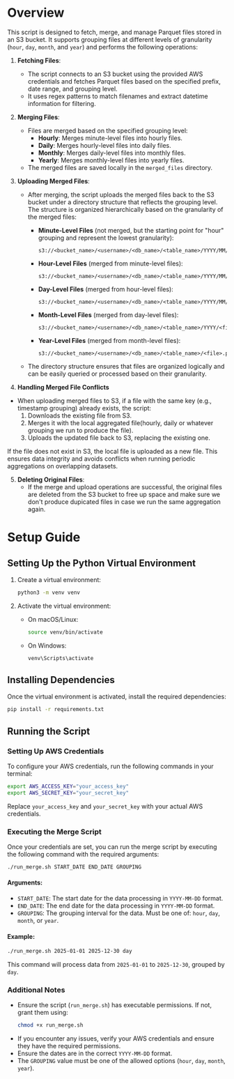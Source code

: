 # Overview

This script is designed to fetch, merge, and manage Parquet files stored in an S3 bucket. It supports grouping files at different levels of granularity (`hour`, `day`, `month`, and `year`) and performs the following operations:

1. **Fetching Files**:
   - The script connects to an S3 bucket using the provided AWS credentials and fetches Parquet files based on the specified prefix, date range, and grouping level.
   - It uses regex patterns to match filenames and extract datetime information for filtering.

2. **Merging Files**:
   - Files are merged based on the specified grouping level:
     - **Hourly**: Merges minute-level files into hourly files.
     - **Daily**: Merges hourly-level files into daily files.
     - **Monthly**: Merges daily-level files into monthly files.
     - **Yearly**: Merges monthly-level files into yearly files.
   - The merged files are saved locally in the `merged_files` directory.

3. **Uploading Merged Files**:
   - After merging, the script uploads the merged files back to the S3 bucket under a directory structure that reflects the grouping level. The structure is organized hierarchically based on the granularity of the merged files:
     - **Minute-Level Files** (not merged, but the starting point for "hour" grouping and represent the lowest granularity):
       ```
       s3://<bucket_name>/<username>/<db_name>/<table_name>/YYYY/MM/DD/HH/<file>.parquet
       ```

     - **Hour-Level Files** (merged from minute-level files):
       ```
       s3://<bucket_name>/<username>/<db_name>/<table_name>/YYYY/MM/DD/<file>.parquet
       ```

     - **Day-Level Files** (merged from hour-level files):
       ```
       s3://<bucket_name>/<username>/<db_name>/<table_name>/YYYY/MM/<file>.parquet
       ```

     - **Month-Level Files** (merged from day-level files):
       ```
       s3://<bucket_name>/<username>/<db_name>/<table_name>/YYYY/<file>.parquet
       ```

     - **Year-Level Files** (merged from month-level files):
       ```
       s3://<bucket_name>/<username>/<db_name>/<table_name>/<file>.parquet
       ```

   - The directory structure ensures that files are organized logically and can be easily queried or processed based on their granularity.

4. **Handling Merged File Conflicts**
  - When uploading merged files to S3, if a file with the same key (e.g., timestamp grouping) already exists, the script:  
    1. Downloads the existing file from S3.  
    2. Merges it with the local aggregated file(hourly, daily or whatever grouping we run to produce the file).
    3. Uploads the updated file back to S3, replacing the existing one.  

  If the file does not exist in S3, the local file is uploaded as a new file. This ensures data integrity and avoids conflicts when running periodic aggregations on overlapping datasets.

5. **Deleting Original Files**:
   - If the merge and upload operations are successful, the original files are deleted from the S3 bucket to free up space and make sure we don't produce dupicated files in case we run the same aggregation again.

# Setup Guide

## Setting Up the Python Virtual Environment

1. Create a virtual environment:
   ```sh
   python3 -m venv venv
   ```

2. Activate the virtual environment:
   - On macOS/Linux:
     ```sh
     source venv/bin/activate
     ```
   - On Windows:
     ```sh
     venv\Scripts\activate
     ```

## Installing Dependencies

Once the virtual environment is activated, install the required dependencies:
```sh
pip install -r requirements.txt
```

## Running the Script

### Setting Up AWS Credentials
To configure your AWS credentials, run the following commands in your terminal:

```sh
export AWS_ACCESS_KEY="your_access_key"
export AWS_SECRET_KEY="your_secret_key"
```
Replace `your_access_key` and `your_secret_key` with your actual AWS credentials.

### Executing the Merge Script

Once your credentials are set, you can run the merge script by executing the following command with the required arguments:

```sh
./run_merge.sh START_DATE END_DATE GROUPING
```

#### Arguments:
- `START_DATE`: The start date for the data processing in `YYYY-MM-DD` format.
- `END_DATE`: The end date for the data processing in `YYYY-MM-DD` format.
- `GROUPING`: The grouping interval for the data. Must be one of: `hour`, `day`, `month`, or `year`.

#### Example:
```sh
./run_merge.sh 2025-01-01 2025-12-30 day
```
This command will process data from `2025-01-01` to `2025-12-30`, grouped by `day`.

### Additional Notes
- Ensure the script (`run_merge.sh`) has executable permissions. If not, grant them using:
  ```sh
  chmod +x run_merge.sh
  ```
- If you encounter any issues, verify your AWS credentials and ensure they have the required permissions.
- Ensure the dates are in the correct `YYYY-MM-DD` format.
- The `GROUPING` value must be one of the allowed options (`hour`, `day`, `month`, `year`).
